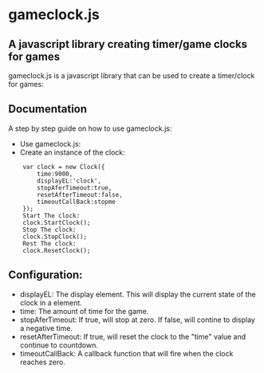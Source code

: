 # gameclock.js 

## A javascript library creating timer/game clocks for games



gameclock.js is a javascript library that can be used to create a timer/clock for games:


## Documentation


A step by step guide on how to use gameclock.js:

 * Use gameclock.js:
	<script type="text/javascript" src="js/gameclock.js"></script>
 * Create an instance of the clock:
```
	var clock = new Clock({
		time:9000,
		displayEL:'clock',
		stopAferTimeout:true,
		resetAfterTimeout:false,
		timeoutCallBack:stopme
	});
	Start The clock:
	clock.StartClock();
	Stop The clock:
	clock.StopClock();
	Rest The clock:
	clock.ResetClock();

```

## Configuration:
 * displayEL: The display element. This will display the current state of the clock in a element.
 * time: The amount of time for the game.
 * stopAferTimeout: If true, will stop at zero. If false, will contine to display a negative time.
 * resetAfterTimeout: If true, will reset the clock to the "time" value and continue to countdown.
 * timeoutCallBack: A callback function that will fire when the clock reaches zero.
